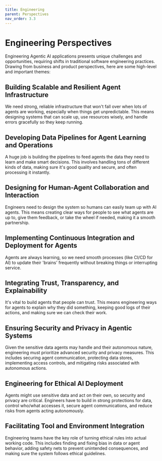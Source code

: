 ```yaml
---
title: Engineering
parent: Perspectives
nav_order: 3.3
---
```


# Engineering Perspectives

Engineering Agentic AI applications presents unique challenges and opportunities, requiring shifts in traditional software engineering practices. Drawing from business and product perspectives, here are some high-level and important themes:

## Building Scalable and Resilient Agent Infrastructure
We need strong, reliable infrastructure that won't fall over when lots of agents are working, especially when things get unpredictable. This means designing systems that can scale up, use resources wisely, and handle errors gracefully so they keep running.

## Developing Data Pipelines for Agent Learning and Operations
A huge job is building the pipelines to feed agents the data they need to learn and make smart decisions. This involves handling tons of different kinds of data, making sure it's good quality and secure, and often processing it instantly.

## Designing for Human-Agent Collaboration and Interaction
Engineers need to design the system so humans can easily team up with AI agents. This means creating clear ways for people to see what agents are up to, give them feedback, or take the wheel if needed, making it a smooth partnership.

## Implementing Continuous Integration and Deployment for Agents
Agents are always learning, so we need smooth processes (like CI/CD for AI) to update their 'brains' frequently without breaking things or interrupting service.

## Integrating Trust, Transparency, and Explainability
It's vital to build agents that people can trust. This means engineering ways for agents to explain why they did something, keeping good logs of their actions, and making sure we can check their work.

## Ensuring Security and Privacy in Agentic Systems
Given the sensitive data agents may handle and their autonomous nature, engineering must prioritize advanced security and privacy measures. This includes securing agent communication, protecting data stores, implementing access controls, and mitigating risks associated with autonomous actions.

## Engineering for Ethical AI Deployment
Agents might use sensitive data and act on their own, so security and privacy are critical. Engineers have to build in strong protections for data, control who/what accesses it, secure agent communications, and reduce risks from agents acting autonomously.


## Facilitating Tool and Environment Integration
Engineering teams have the key role of turning ethical rules into actual working code. This includes finding and fixing bias in data or agent behavior, adding safety nets to prevent unintended consequences, and making sure the system follows ethical guidelines.